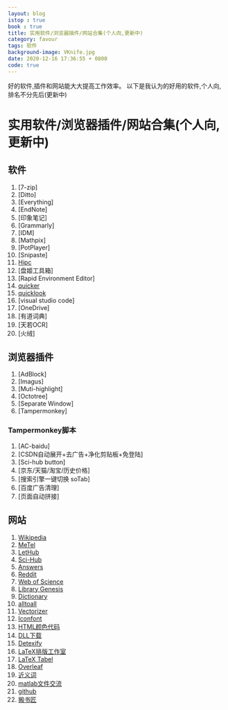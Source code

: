 ```yaml
---
layout: blog
istop : true
book : true
title: 实用软件/浏览器插件/网站合集(个人向,更新中)
category: favour
tags: 软件
background-image: VKnife.jpg
date: 2020-12-16 17:36:55 + 0800
code: true
---
```

好的软件,插件和网站能大大提高工作效率。 以下是我认为的好用的软件,个人向,排名不分先后(更新中)<!-- more -->

# 实用软件/浏览器插件/网站合集(个人向,更新中)

## 软件

1. [7-zip]
2. [Ditto]
3. [Everything]
4. [EndNote]
5. [印象笔记]
6. [Grammarly]
7. [IDM]
8. [Mathpix]
9. [PotPlayer]
10. [Snipaste]
11. [Hipc](https://hipc.cn/)
12. [盘姬工具箱]
13. [Rapid Environment Editor]
14. [quicker](https://getquicker.net/)
15. [quicklook](https://github.com/QL-Win/QuickLook)
16. [visual studio code]
17. [OneDrive]
18. [有道词典]
19. [天若OCR]
20. [火绒]

## 浏览器插件

1. [AdBlock]
2. [Imagus]
3. [Muti-highlight]
4. [Octotree]
5. [Separate Window]
6. [Tampermonkey]

### Tampermonkey脚本

1. [AC-baidu]
2. [CSDN自动展开+去广告+净化剪贴板+免登陆]
3. [Sci-hub button]
4. [京东/天猫/淘宝/历史价格]
5. [搜索引擎一键切换 soTab]
6. [百度广告清理]
7. [页面自动拼接]

## 网站

1. [Wikipedia](https://en.wikipedia.org/)
2. [MeTel](http://www.metel.cn/)
3. [LetHub](http://www.letpub.com.cn/)
4. [Sci-Hub](http://sci-hub.se/)
5. [Answers](http://www.answers.com/)
6. [Reddit](https://www.reddit.com/)
7. [Web of Science](http://apps.webofknowledge.com/)
8. [Library Genesis](http://gen.lib.rus.ec/)
9. [Dictionary](https://www.dictionary.com/)
10. [alltoall](http://www.alltoall.net/)
11. [Vectorizer](https://www.vectorizer.io/)
12. [Iconfont](https://www.iconfont.cn/)
13. [HTML颜色代码](https://htmlcolorcodes.com/zh/)
14. [DLL下载](https://www.dll-files.com/)
15. [Detexify](http://detexify.kirelabs.org/classify.html)
16. [LaTeX排版工作室](http://www.latexstudio.net/)
17. [LaTeX Tabel](http://www.tablesgenerator.com/)
18. [Overleaf](https://www.overleaf.com/latex/templates/)
19. [近义词](https://www.thesaurus.com)
20. [matlab文件交流](https://ww2.mathworks.cn/matlabcentral/fileexchange/?s_tid=gn_mlc_fx)
21. [github](https://github.com/)
21. [搬书匠](http://www.banshujiang.cn/)
